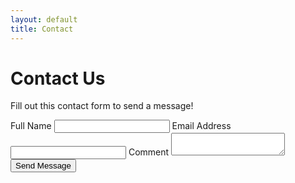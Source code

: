 ```yaml
---
layout: default
title: Contact
---
```


# Contact Us

Fill out this contact form to send a message!

<form action="/.netlify/functions/contact" method="POST">
  <label for="name">Full Name</label>
  <input id="name" name="name" type="text" />
  <label for="email">Email Address</label>
  <input id="email" name="email" type="email" />
  <label for="message">Comment</label>
  <textarea id="message" name="message"></textarea>
  <button type="submit">Send Message</button>
</form>
